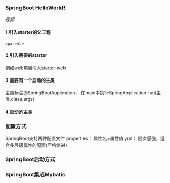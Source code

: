 ### SpringBoot HelloWorld!
*视频*
#### 1.引入starter的父工程
`<parent>`
#### 2.引入需要的starter
例如web项目引入starter-web

#### 3.需要有一个启动的主类
主类标注@SpringBootApplication，
在main中执行SpringApplication.run(主类.class,args)
#### 4.启动的主类

### 配置方式
SpringBoot支持两种配置文件
properties：    属性名=属性值
yml：           层次感强，适合多层级属性的配置(严格缩进)

### SpringBoot启动方式





### SpringBoot集成Mybatis